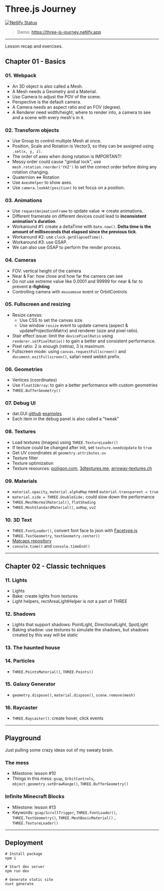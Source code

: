 # Three.js Journey

[![Netlify Status](https://api.netlify.com/api/v1/badges/c47c5f67-3da3-4e99-b6cc-23d1fa909f5e/deploy-status)](https://app.netlify.com/sites/three-js-journey/deploys)

> Demo: https://three-js-journey.netlify.app

---

Lesson recap and exercises.

## Chapter 01 - Basics

### 01. Webpack

- An 3D object is also called a Mesh.
- A Mesh needs a Geometry and a Material.
- Use Camera to adjust the POV of the scene.
- Perspective is the default camera.
- A Camera needs an aspect ratio and an FOV (degree).
- A Renderer need width/height, where to render into, a camera to see and a scene with every mesh's in it.

### 02. Transform objects

- Use Group to control multiple Mesh at once.
- Position, Scale and Rotation is Vector3, so they can be assigned using `.set(x, y, z)`.
- The order of axes when doing rotation is IMPORTANT!
- Messy order could cause "gimbal lock", use `mesh.rotation.reorder('YXZ')` to set the correct order before doing any rotation changing.
- Quaternion <=> Rotation
- Use `AxesHelper` to show axes.
- Use `camera.lookAt(position)` to set focus on a position.

### 03. Animations

- Use `requestAnimationFrame` to update value => create animations.
- Different framerate on different devices could lead to **inconsistent animation's duration**.
- Workaround #1: create a deltaTime with `Date.now()`. **Delta time is the amount of milliseconds that elapsed since the previous tick**.
- Workaround #2: use `clock.getElapsedTime()`.
- Workaround #3: use GSAP.
- We can also use GSAP to perform the render process.

### 04. Cameras

- FOV: vertical height of the camera
- Near & Far: how close and how far the camera can see
- Do not use extreme value like 0.0001 and 99999 for near & far to prevent **z-fighting**
- Controlling camera with `mousemove` event or OrbitControls

### 05. Fullscreen and resizing

- Resize canvas:
    - Use CSS to set the canvas size
    - Use window `resize` event to update camera (aspect & updateProjectionMatrix) and renderer (size and pixel ratio).
- Stair effect issue: limit the `devicePixelRatio` using `renderer.setPixelRatio()` to gain a better and consistent performance.
- Pixel ratio: 2 is enough (retina), 3 is maximum.
- Fullscreen mode: using `canvas.requestFullscreen()` and `document.exitFullscreen()`, safari need webkit prefix.

### 06. Geometries

- Vertices (coordinates)
- Use `Float32Array`: to gain a better performance with custom geometries
- `THREE.BufferGeometry()`

### 07. Debug UI

- dat.GUI [github](https://github.com/dataarts/dat.gui) [examples](https://jsfiddle.net/ikatyang/182ztwao/)
- Each item in the debug panel is also called a "tweak"

### 08. Textures

- Load textures (images) using `THREE.TextureLoader()`
- If texture could be changed after init, set `texture.needsUpdate` to `true`
- Get UV coordinates at `geometry.attributes.uv`
- Texture filter
- Texture optimization
- Texture resources: [poliigon.com](poliigon.com), [3dtextures.me](3dtextures.me), [arroway-textures.ch](arroway-textures.ch)

### 09. Materials

- `material.opacity`, `material.alphaMap` need `material.transparent = true`
- `material.side = THREE.DoubleSide;` could slow down the performance
- `THREE.MeshNormalMaterial()`, `flatShading`
- `THREE.MeshStandardMaterial()`, `aoMap`, `uv2`

### 10. 3D Text

- `THREE.FontLoader()`, convert font face to json with [Facetype.js](http://gero3.github.io/facetype.js/)
- `THREE.TextGeometry`, `textGeometry.center()`
- [Matcaps repository](https://github.com/nidorx/matcaps)
- `console.time()` and `console.timeEnd()`


---

## Chapter 02 - Classic techniques

### 11. Lights

- Lights
- Bake: create lights from textures
- Light helpers, rectAreaLightHelper is not a part of THREE

### 12. Shadows

- Lights that support shadows: PointLight, DirectionalLight, SpotLight
- Baking shadow: use textures to simulate the shadows, but shadows created by this way will be static

### 13. The haunted house

### 14. Particles

- `THREE.PointsMaterial()`, `THREE.Points()`

### 15. Galaxy Generator

- `geometry.dispose()`, `material.dispose()`, `scene.remove(mesh)`

### 16. Raycaster

- `THREE.Raycaster()`: create hover, click events

---

## Playground

Just pulling some crazy ideas out of my sweaty brain.

### The mess

- Milestone: lesson #10
- Things in this mess: `gsap`, `OrbitControls`, `object.geometry.setDrawRange()`, `THREE.BufferGeometry()`

### Infinite Minecraft Blocks

- Milestone: lesson #13
- Keywords: `gsap/ScrollTrigger`, `THREE.FontLoader()`, `THREE.TextGeometry()`, `THREE.MeshBasicMaterial()`
  , `THREE.TextureLoader()`

---

## Deployment

```shell
# Install package
npm i

# Start dev server
npm run dev

# Generate static site
nuxt generate
```